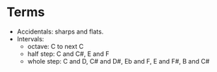 # Terms
- Accidentals: sharps and flats.
- Intervals: 
  - octave: C to next C
  - half step: C and C#, E and F
  - whole step: C and D, C# and D#, Eb and F, E and F#, B and C#